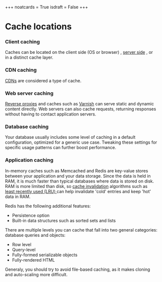 +++
noatcards = True
isdraft = False
+++


# Cache locations

### Client caching

Caches can be located on the client side (OS or browser) , [server side](https://github.com/donnemartin/system-design-primer#reverse-proxy) , or in a distinct cache layer.

### CDN caching

[CDNs](https://github.com/donnemartin/system-design-primer#content-delivery-network) are considered a type of cache.

### Web server caching

[Reverse proxies](https://github.com/donnemartin/system-design-primer#reverse-proxy-web-server)  and caches such as [Varnish](https://www.varnish-cache.org/)  can serve static and dynamic content directly. Web servers can also cache requests, returning responses without having to contact application servers.

### Database caching

Your database usually includes some level of caching in a default configuration, optimized for a generic use case. Tweaking these settings for specific usage patterns can further boost performance.

### Application caching

In-memory caches such as Memcached and Redis are key-value stores between your application and your data storage. Since the data is held in RAM, it is much faster than typical databases where data is stored on disk. RAM is more limited than disk, so [cache invalidation](https://en.wikipedia.org/wiki/Cache_algorithms)  algorithms such as [least recently used (LRU) ](https://en.wikipedia.org/wiki/Cache_algorithms#Least_Recently_Used)  can help invalidate 'cold' entries and keep 'hot' data in RAM.

Redis has the following additional features:

- Persistence option
- Built-in data structures such as sorted sets and lists

There are multiple levels you can cache that fall into two general categories: database queries and objects:

- Row level
- Query-level
- Fully-formed serializable objects
- Fully-rendered HTML

Generaly, you should try to avoid file-based caching, as it makes cloning and auto-scaling more difficult.